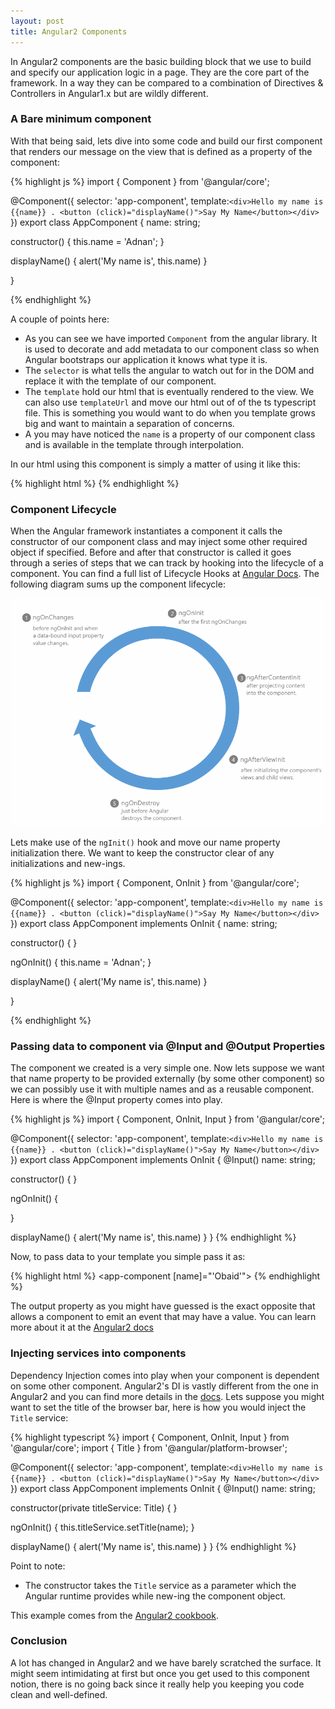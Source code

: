 ```yaml
---
layout: post
title: Angular2 Components
---
```


In Angular2 components are the basic building block that we use to build and specify our application logic in a page. They are the core part of the framework. In a way they can be compared to a combination of Directives & Controllers in Angular1.x but are wildly different.

### A Bare minimum component
With that being said, lets dive into some code and build our first component that renders our message on the view that is defined as a property of the component:

{% highlight js %}
import { Component } from '@angular/core';

@Component({
  selector: 'app-component',
  template:`<div>Hello my name is {{name}} . <button (click)="displayName()">Say My Name</button></div>`
})
export class AppComponent {
  name: string;
  
  constructor() {
    this.name = 'Adnan';
  }
  
  displayName() {
    alert('My name is', this.name)
  }
  
}

{% endhighlight %}

A couple of points here:

* As you can see we have imported <code>Component</code> from the angular library. It is used to decorate and add metadata to our component class so
  when Angular bootstraps our application it knows what type it is.
* The <code>selector</code> is what tells the angular to watch out for in the DOM and replace it with the template of our component. 
* The <code>template</code> hold our html that is eventually rendered to the view. We can also use <code>templateUrl</code> and move our html out of of the ts typescript file. This is something you would want to do when you template grows big and want to maintain a separation of concerns.
* A you may have noticed the <code>name</code> is a property of our component class and is available in the template through interpolation. 

In our html using this component is simply a matter of using it like this:

{% highlight html %}
<app-component></app-component>
{% endhighlight %}

### Component Lifecycle

When the Angular framework instantiates a component it calls the constructor of our component class and may inject some other required object if specified. Before and after that constructor is called it goes through a series of steps that we can track by hooking into the lifecycle of a component. You can find a full list of Lifecycle Hooks at <a href="https://angular.io/docs/ts/latest/guide/lifecycle-hooks.html">Angular Docs</a>. The following diagram sums up the component lifecycle:


![Angular2 Component Lifecycle](/images/angular2-component-lifecycle.png "Angular2 Component Lifecycle")

Lets make use of the <code>ngInit()</code> hook and move our name property initialization there. We want to keep the constructor clear of any initializations and new-ings.

{% highlight js %}
import { Component, OnInit } from '@angular/core';

@Component({
  selector: 'app-component',
  template:`<div>Hello my name is {{name}} . <button (click)="displayName()">Say My Name</button></div>`
})
export class AppComponent implements OnInit {
  name: string;
  
  constructor() {
  }
  
   ngOnInit() { 
    this.name = 'Adnan'; 
  }
  
  displayName() {
    alert('My name is', this.name)
  }
  
}

{% endhighlight %}


### Passing data to component via @Input and @Output Properties
The component we created is a very simple one. Now lets suppose we want that name property to be provided externally (by some other component) so we can
possibly use it with multiple names and as a reusable component. Here is where the @Input property comes into play.


{% highlight js %}
import { Component, OnInit, Input } from '@angular/core';

@Component({
  selector: 'app-component',
  template:`<div>Hello my name is {{name}} . <button (click)="displayName()">Say My Name</button></div>`
})
export class AppComponent implements OnInit {
  @Input() name: string;
   
  constructor() {
  }
  
   ngOnInit() { 
    
  }
  
  displayName() {
    alert('My name is', this.name)
  }
}
{% endhighlight %}

Now, to pass data to your template you simple pass it as:

{% highlight html %}
<app-component [name]="'Obaid'"></app-component>
{% endhighlight %}

The output property as you might have guessed is the exact opposite that allows a component to emit an event that may have a value.
You can learn more about it at the <a href='https://angular.io/docs/ts/latest/cookbook/component-communication.html'>Angular2 docs</a>

### Injecting services into components

Dependency Injection comes into play when your component is dependent on some other component. Angular2's DI is vastly different 
from the one in Angular2 and you can find more details in the <a href='https://angular.io/docs/ts/latest/guide/dependency-injection.html'>docs</a>.
Lets suppose you might want to set the title of the browser bar, here is how you would inject the <code>Title</code> service:

{% highlight typescript %}
import { Component, OnInit, Input } from '@angular/core';
import { Title } from '@angular/platform-browser';

@Component({
  selector: 'app-component',
  template:`<div>Hello my name is {{name}} . <button (click)="displayName()">Say My Name</button></div>`
})
export class AppComponent implements OnInit {
  @Input() name: string;
   
  constructor(private titleService: Title) {
  }
  
  ngOnInit() { 
    this.titleService.setTitle(name);
  }
  
  displayName() {
    alert('My name is', this.name)
  }
}
{% endhighlight %}

Point to note:

* The constructor takes the <code>Title</code> service as a parameter which the Angular runtime provides while new-ing the component object.

This example comes from the <a href='https://angular.io/docs/ts/latest/cookbook/set-document-title.html'>Angular2 cookbook</a>.
 
### Conclusion
A lot has changed in Angular2 and we have barely scratched the surface. It might seem intimidating at first but once you get used to
this component notion, there is no going back since it really help you keeping you code clean and well-defined.












